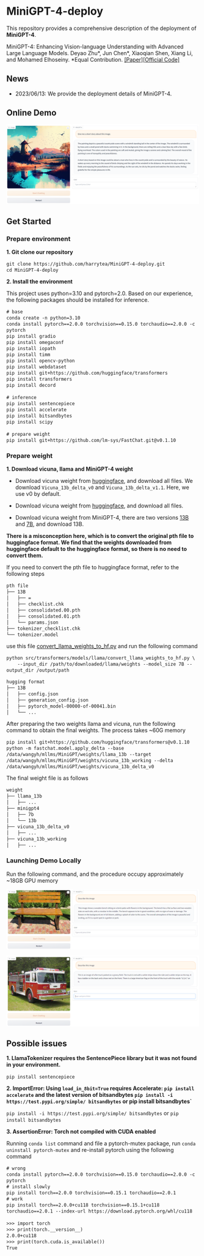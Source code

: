 # MiniGPT-4-deploy
This repository provides a comprehensive description of the deployment of **MiniGPT-4**.

MiniGPT-4: Enhancing Vision-language Understanding with Advanced Large Language Models. Deyao Zhu*, Jun Chen*, Xiaoqian Shen, Xiang Li, and Mohamed Elhoseiny. *Equal Contribution. [[Paper]](https://arxiv.org/abs/2304.10592)[[Official Code]](https://github.com/Vision-CAIR/MiniGPT-4/tree/main)


## News

- 2023/06/13: We provide the deployment details of MiniGPT-4.

## Online Demo

[![demo](assets/online_demo.png)](https://minigpt-4.github.io)


## Get Started

### Prepare environment

**1. Git clone our repository**

```
git clone https://github.com/harrytea/MiniGPT-4-deploy.git
cd MiniGPT-4-deploy
```

**2. Install the environment**

This project uses python=3.10 and pytorch=2.0. Based on our experience, the following packages should be installed for inference.

```
# base
conda create -n python=3.10
conda install pytorch==2.0.0 torchvision==0.15.0 torchaudio==2.0.0 -c pytorch
pip install gradio
pip install omegaconf
pip install iopath
pip install timm
pip install opencv-python
pip install webdataset
pip install git+https://github.com/huggingface/transformers
pip install transformers
pip install decord

# inference
pip install sentencepiece
pip install accelerate
pip install bitsandbytes
pip install scipy

# prepare weight
pip install git+https://github.com/lm-sys/FastChat.git@v0.1.10
```

### Prepare weight

**1. Download vicuna, llama and MiniGPT-4 weight**

* Download vicuna weight from [huggingface](https://huggingface.co/lmsys/vicuna-13b-delta-v0), and download all files. We download `Vicuna_13b_delta_v0` and `Vicuna_13b_delta_v1.1`. Here, we use v0 by default.

* Download vicuna weight from [huggingface](https://huggingface.co/decapoda-research/llama-13b-hf), and download all files.

* Download vicuna weight from MiniGPT-4, there are two versions [13B](https://drive.google.com/file/d/1a4zLvaiDBr-36pasffmgpvH5P7CKmpze/view) and [7B](https://drive.google.com/file/d/1RY9jV0dyqLX-o38LrumkKRh6Jtaop58R/view), and download 13B.


**There is a misconception here, which is to convert the original pth file to huggingface format. We find that the weights downloaded from huggingface default to the huggingface format, so there is no need to convert them.**

If you need to convert the pth file to huggingface format, refer to the following steps

```
pth file
├── 13B
│   ├── =
│   ├── checklist.chk
│   ├── consolidated.00.pth
│   ├── consolidated.01.pth
│   └── params.json
├── tokenizer_checklist.chk
└── tokenizer.model
```

use this file [convert_llama_weights_to_hf.py](https://github.com/huggingface/transformers/blob/main/src/transformers/models/llama/convert_llama_weights_to_hf.py) and run the following command
```
python src/transformers/models/llama/convert_llama_weights_to_hf.py \
    --input_dir /path/to/downloaded/llama/weights --model_size 7B --output_dir /output/path
```

```
hugging format
├── 13B
│   ├── config.json
│   ├── generation_config.json
│   ├── pytorch_model-00000-of-00041.bin
│   └── ...
```

After preparing the two weights llama and vicuna, run the following command to obtain the final weights. The process takes ~60G memory

```
pip install git+https://github.com/huggingface/transformers@v0.1.10
python -m fastchat.model.apply_delta --base /data/wangyh/mllms/MiniGPT/weights/llama_13b --target /data/wangyh/mllms/MiniGPT/weights/vicuna_13b_working --delta /data/wangyh/mllms/MiniGPT/weights/vicuna_13b_delta_v0
```

The final weight file is as follows

```
weight
├── llama_13b
│   ├── ...
├── minigpt4
│   ├── 7b
│   └── 13b
├── vicuna_13b_delta_v0
│   ├── ...
├── vicuna_13b_working
│   ├── ...
```

### Launching Demo Locally

Run the following command, and the procedure occupy approximately ~18GB GPU memory

![demo](assets/1.png)

![demo](assets/2.png)


## Possible issues

**1. LlamaTokenizer requires the SentencePiece library but it was not found in your environment.**

`pip install sentencepiece`

**2. ImportError: Using `load_in_8bit=True` requires Accelerate: `pip install accelerate` and the latest version of bitsandbytes `pip install -i https://test.pypi.org/simple/ bitsandbytes` or pip install bitsandbytes`**

`pip install -i https://test.pypi.org/simple/ bitsandbytes` or `pip install bitsandbytes`

**3. AssertionError: Torch not compiled with CUDA enabled**

Running `conda list` command and file a pytorch-mutex package, run `conda uninstall pytorch-mutex` and re-install pytorch using the following command

```
# wrong
conda install pytorch==2.0.0 torchvision==0.15.0 torchaudio==2.0.0 -c pytorch 
# install slowly
pip install torch==2.0.0 torchvision==0.15.1 torchaudio==2.0.1
# work
pip install torch==2.0.0+cu118 torchvision==0.15.1+cu118 torchaudio==2.0.1 --index-url https://download.pytorch.org/whl/cu118

>>> import torch
>>> print(torch.__version__)
2.0.0+cu118
>>> print(torch.cuda.is_available())
True
```

